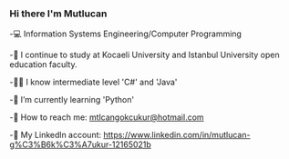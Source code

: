 ### Hi there I'm Mutlucan

  -💻 Information Systems Engineering/Computer Programming
  
  -🏫 I continue to study at Kocaeli University and Istanbul University open education faculty.
  
  -👨‍💻 I know intermediate level 'C#' and 'Java'
  
  -🌱 I’m currently learning 'Python'
  
  -📧 How to reach me: mtlcangokcukur@hotmail.com
  
  -💬 My Linkedln account: https://www.linkedin.com/in/mutlucan-g%C3%B6k%C3%A7ukur-12165021b 
  


<!--
**MutlucanGokcukur/MutlucanGokcukur** is a ✨ _special_ ✨ repository because its `README.md` (this file) appears on your GitHub profile.

Here are some ideas to get you started:

- 🔭 I’m currently working on ...
- 🌱 I’m currently learning ...
- 👯 I’m looking to collaborate on ...
- 🤔 I’m looking for help with ...
- 💬 Ask me about ...
- 📫 How to reach me: ...
- 😄 Pronouns: ...
- ⚡ Fun fact: ...
-->
